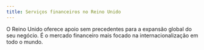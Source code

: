 ```yaml
---
title: Serviços financeiros no Reino Unido
---
```

O Reino Unido oferece apoio sem precedentes para a expansão global do seu negócio. É o mercado financeiro mais focado na internacionalização em todo o mundo.